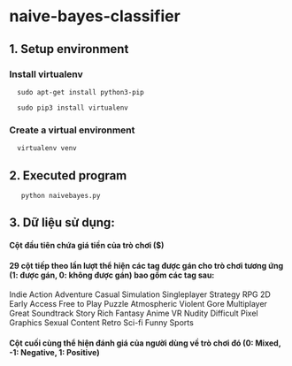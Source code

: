 # naive-bayes-classifier

## 1. Setup environment
  ###  Install virtualenv
```
  sudo apt-get install python3-pip
```

```
  sudo pip3 install virtualenv 
```
  ### Create a virtual environment
```
  virtualenv venv 
```

## 2. Executed program
```
   python naivebayes.py
```

## 3. Dữ liệu sử dụng:
#### Cột đầu tiên chứa giá tiền của trò chơi ($)
#### 29 cột tiếp theo lần lượt thể hiện các tag được gán cho trò chơi tương ứng (1: được gán, 0: không được gán) bao gồm các tag sau:
Indie
Action
Adventure
Casual
Simulation
Singleplayer
Strategy
RPG
2D
Early Access
Free to Play
Puzzle
Atmospheric
Violent
Gore
Multiplayer
Great Soundtrack
Story Rich
Fantasy
Anime
VR
Nudity
Difficult
Pixel Graphics
Sexual Content
Retro
Sci-fi
Funny
Sports

#### Cột cuối cùng thể hiện đánh giá của người dùng về trò chơi đó (0: Mixed, -1: Negative, 1: Positive)

